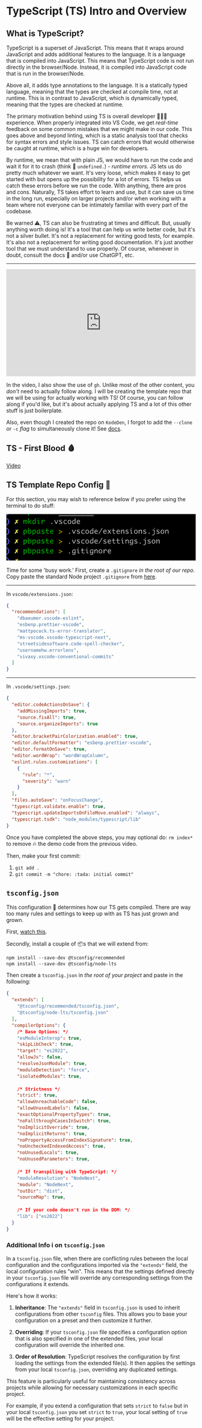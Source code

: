 # TypeScript (TS) Intro and Overview

## What is TypeScript?

TypeScript is a superset of JavaScript. This means that it wraps around JavaScript and adds additional features to the language. It is a language that is compiled into JavaScript. This means that TypeScript code is not run directly in the browser/Node. Instead, it is compiled into JavaScript code that is run in the browser/Node.

Above all, it adds type annotations to the language. It is a statically typed language, meaning that the types are checked at compile time, not at runtime. This is in contrast to JavaScript, which is dynamically typed, meaning that the types are checked at runtime.

The primary motivation behind using TS is overall developer 👨🏾‍💻 experience. When properly integrated into VS Code, we get _real-time_ feedback on some common mistakes that we might make in our code. This goes above and beyond linting, which is a static analysis tool that checks for syntax errors and style issues. TS can catch errors that would otherwise be caught at runtime, which is a huge win for developers.

By runtime, we mean that with plain JS, we would have to run the code and wait it for it to crash (think 💭 `undefined.`) - _runtime errors._ JS lets us do pretty much whatever we want. It's very loose, which makes it easy to get started with but opens up the possibility for a lot of errors. TS helps us catch these errors before we run the code. With anything, there are pros and cons. Naturally, TS takes effort to learn and use, but it can save us time in the long run, especially on larger projects and/or when working with a team where not everyone can be intimately familiar with every part of the codebase.

Be warned ⚠️, TS can also be frustrating at times and difficult. But, usually anything worth doing is! It's a tool that can help us write better code, but it's not a silver bullet. It's not a replacement for writing good tests, for example. It's also not a replacement for writing good documentation. It's just another tool that we must understand to use properly. Of course, whenever in doubt, consult the docs 📝 and/or use ChatGPT, etc.

---

<div style="position: relative; padding-bottom: 56.25%; height: 0;"><iframe src="https://www.loom.com/embed/0b64f8bfec7c410eacde56fd09c72a83?sid=6ea9b0ab-0bbf-4f87-a12e-99ae40fb50b9" frameborder="0" webkitallowfullscreen mozallowfullscreen allowfullscreen style="position: absolute; top: 0; left: 0; width: 100%; height: 100%;"></iframe></div>

In the video, I also show the use of `gh`. Unlike most of the other content, you _don't_ need to actually follow along. I will be creating the template repo that we will be using for actually working with TS! Of course, you can follow along if you'd like, but it's about actually applying TS and a lot of this other stuff is just boilerplate.

Also, even though I created the repo on `KodeDen`, I forgot to add the `--clone` or `-c` _flag_ to simultaneously clone it! See [docs](https://cli.github.com/manual/gh_repo_create).

## TS - First Blood 🩸

[Video](https://screenpal.com/player/c0XXY6VG3br?ff=1&title=0&width=100%&height=100%)

## TS Template Repo Config 💩

For this section, you may wish to reference below if you prefer using the terminal to do stuff:

![Using the terminal](./images/cli.png)

Time for some 'busy work.' First, create a `.gitignore` _in the root of our repo._ Copy paste the standard Node project `.gitignore` from [here](https://raw.githubusercontent.com/github/gitignore/main/Node.gitignore).

---

In `vscode/extensions.json`:

```json
{
  "recommendations": [
    "dbaeumer.vscode-eslint",
    "esbenp.prettier-vscode",
    "mattpocock.ts-error-translator",
    "ms-vscode.vscode-typescript-next",
    "streetsidesoftware.code-spell-checker",
    "usernamehw.errorlens",
    "vivaxy.vscode-conventional-commits"
  ]
}
```

---

In `.vscode/settings.json`:

```json
{
  "editor.codeActionsOnSave": {
    "addMissingImports": true,
    "source.fixAll": true,
    "source.organizeImports": true
  },
  "editor.bracketPairColorization.enabled": true,
  "editor.defaultFormatter": "esbenp.prettier-vscode",
  "editor.formatOnSave": true,
  "editor.wordWrap": "wordWrapColumn",
  "eslint.rules.customizations": [
    {
      "rule": "*",
      "severity": "warn"
    }
  ],
  "files.autoSave": "onFocusChange",
  "typescript.validate.enable": true,
  "typescript.updateImportsOnFileMove.enabled": "always",
  "typescript.tsdk": "node_modules/typescript/lib"
}
```

Once you have completed the above steps, you may optional do: `rm index*` to remove 🔥 the demo code from the previous video.

Then, make your first commit:

1. `git add .`
1. `git commit -m "chore: :tada: initial commit"`

## `tsconfig.json`

This configuration 🔧 determines how our TS gets compiled. There are way too many rules and settings to keep up with as TS has just grown and grown.

First, [watch this](https://youtu.be/eJXVEju3XLM?si=56huHiywtv0bHrt5).

Secondly, install a couple of 📦s that we will extend from:

```shell
npm install --save-dev @tsconfig/recommended
npm install --save-dev @tsconfig/node-lts
```

Then create a `tsconfig.json` in _the root of your project_ and paste in the following:

```json
{
  "extends": [
    "@tsconfig/recommended/tsconfig.json",
    "@tsconfig/node-lts/tsconfig.json"
  ],
  "compilerOptions": {
    /* Base Options: */
    "esModuleInterop": true,
    "skipLibCheck": true,
    "target": "es2022",
    "allowJs": false,
    "resolveJsonModule": true,
    "moduleDetection": "force",
    "isolatedModules": true,

    /* Strictness */
    "strict": true,
    "allowUnreachableCode": false,
    "allowUnusedLabels": false,
    "exactOptionalPropertyTypes": true,
    "noFallthroughCasesInSwitch": true,
    "noImplicitOverride": true,
    "noImplicitReturns": true,
    "noPropertyAccessFromIndexSignature": true,
    "noUncheckedIndexedAccess": true,
    "noUnusedLocals": true,
    "noUnusedParameters": true,

    /* If transpiling with TypeScript: */
    "moduleResolution": "NodeNext",
    "module": "NodeNext",
    "outDir": "dist",
    "sourceMap": true,

    /* If your code doesn't run in the DOM: */
    "lib": ["es2022"]
  }
}
```

### Additional Info ℹ️ on `tsconfig.json`

In a `tsconfig.json` file, when there are conflicting rules between the local configuration and the configurations imported via the `"extends"` field, the local configuration rules "win". This means that the settings defined directly in your `tsconfig.json` file will override any corresponding settings from the configurations it extends.

Here's how it works:

1. **Inheritance**: The `"extends"` field in `tsconfig.json` is used to inherit configurations from other `tsconfig` files. This allows you to base your configuration on a preset and then customize it further.

2. **Overriding**: If your `tsconfig.json` file specifies a configuration option that is also specified in one of the extended files, your local configuration will override the inherited one.

3. **Order of Resolution**: TypeScript resolves the configuration by first loading the settings from the extended file(s). It then applies the settings from your local `tsconfig.json`, overriding any duplicated settings.

This feature is particularly useful for maintaining consistency across projects while allowing for necessary customizations in each specific project.

For example, if you extend a configuration that sets `strict` to `false` but in your local `tsconfig.json` you set `strict` to `true`, your local setting of `true` will be the effective setting for your project.
